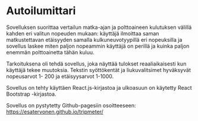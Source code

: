 # Autoilumittari

Sovelluksen suorittaa vertailun matka-ajan ja polttoaineen kulutuksen välillä kahden eri valitun nopeuden mukaan: käyttäjä ilmoittaa saman matkustettavan etäisyyden samalla kulkuneuvotyypillä eri nopeuksilla ja sovellus laskee miten paljon nopeammin käyttäjä on perillä ja kuinka paljon enemmän polttoainetta tähän kuluu. 

Tarkoituksena oli tehdä sovellus, joka näyttää tulokset reaaliaikaisesti kun käyttäjä tekee muutoksia. Tekstin syöttökentät ja liukuvalitsimet hyväksyvät nopeusarvot 1- 200 ja etäisyysarvot 1-1000.

Sovellus on tehty käyttäen React.js-kirjastoa ja ulkoasuun on käytetty React Bootstrap -kirjastoa.

Sovellus on pystytetty Github-pagesiin osoitteeseen: https://esatervonen.github.io/tripmeter/